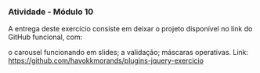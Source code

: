 ### **Atividade - Módulo 10** ###

A entrega deste exercício consiste em deixar o projeto disponível no link do GitHub funcional, com:

o carousel funcionando em slides;
a validação;
máscaras operativas.
Link: https://github.com/havokkmorands/plugins-jquery-exercicio
